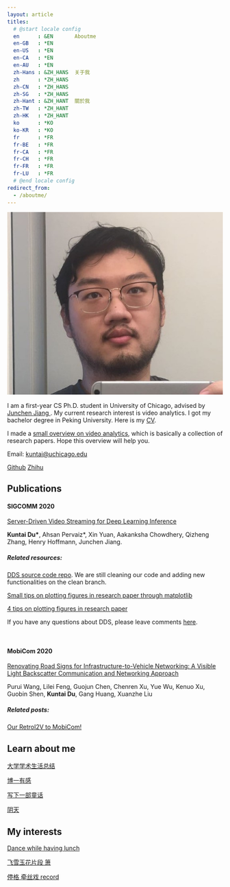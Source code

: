 ```yaml
---
layout: article
titles:
  # @start locale config
  en      : &EN       Aboutme
  en-GB   : *EN
  en-US   : *EN
  en-CA   : *EN
  en-AU   : *EN
  zh-Hans : &ZH_HANS  关于我
  zh      : *ZH_HANS
  zh-CN   : *ZH_HANS
  zh-SG   : *ZH_HANS
  zh-Hant : &ZH_HANT  關於我
  zh-TW   : *ZH_HANT
  zh-HK   : *ZH_HANT
  ko      : *KO       
  ko-KR   : *KO
  fr      : *FR       
  fr-BE   : *FR
  fr-CA   : *FR
  fr-CH   : *FR
  fr-FR   : *FR
  fr-LU   : *FR
  # @end locale config
redirect_from:
  - /aboutme/
---
```


<img class="image image--md" src="/assets/icon.jpg"/>

I am a first-year CS Ph.D. student in University of Chicago, advised by <a href="https://people.cs.uchicago.edu/~junchenj/"> Junchen Jiang </a>. My current research interest is video analytics. I got my bachelor degree in Peking University. Here is my <a href="/assets/CV.pdf"> CV</a>.

I made a [small overview on video analytics](/2020/07/23/Video-analytics-overview.html), which is basically a collection of research papers. Hope this overview will help you.

Email: kuntai@uchicago.edu

[Github](https://github.com/KuntaiDu/) [Zhihu](https://www.zhihu.com/people/du-kun-tai-19)



## Publications

#### SIGCOMM 2020
[Server-Driven Video Streaming for Deep Learning Inference](/assets/doc/DDS.pdf)

**Kuntai Du\***, Ahsan Pervaiz*, Xin Yuan, Aakanksha Chowdhery, Qizheng Zhang, Henry Hoffmann, Junchen Jiang.

##### Related resources:

[DDS source code repo](https://github.com/KuntaiDu/dds/). We are still cleaning our code and adding new functionalities on the clean branch.

[Small tips on plotting figures in research paper through matplotlib](/2020/07/05/Tips-on-plotting-figures-like-DDS-technical.html)

[4 tips on plotting figures in research paper](/2020/06/27/Tips-on-plotting-figures-like-DDS.html)

If you have any questions about DDS, please leave comments [here](/2020/07/14/DDS-Q&A.html).

<br/>

#### MobiCom 2020
[Renovating Road Signs for Infrastructure-to-Vehicle Networking: A Visible Light Backscatter Communication and Networking Approach](http://soar.group/pubs/RetroI2V.MobiCom20.pdf)

Purui Wang, Lilei Feng, Guojun Chen, Chenren Xu, Yue Wu, Kenuo Xu, Guobin Shen, **Kuntai Du**, Gang Huang, Xuanzhe Liu

##### Related posts:

<a href="/2020/05/28/retroi2v.html">Our RetroI2V to MobiCom!</a>

## Learn about me

[大学学术生活总结](/2019/07/04/大学学术生活总结.html)

[博一有感](/2020/07/10/Thoughts-on-the-first-year-of-my-PhD.html)

[写下一部童话](/2020/07/28/写童话.html)

[阴天](/2020/07/19/阴天.html)

## My interests

[Dance while having lunch](/2020/07/05/和朋友吃饭.html)

[飞雪玉花片段 箫](/2020/07/03/飞雪玉花-箫.html)

[停格 牵丝戏 record](/2020/07/12/停格-record.html)
